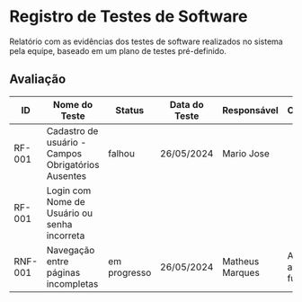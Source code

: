 # Registro de Testes de Software

Relatório com as evidências dos testes de software realizados no sistema pela equipe, baseado em um plano de testes pré-definido.

## Avaliação

| ID | Nome do Teste | Status | Data do Teste | Responsável | Observações |
| --- | --- | --- | --- | --- | --- |
| RF-001 | Cadastro de usuário - Campos Obrigatórios Ausentes | falhou | 26/05/2024 | Mario Jose | |
| RF-001 | Login com Nome de Usuário ou senha incorreta |  |  |  |  |
| RNF-001 | Navegação entre páginas incompletas | em progresso  | 26/05/2024  | Matheus Marques | Alguns atalhos não funcionam |
